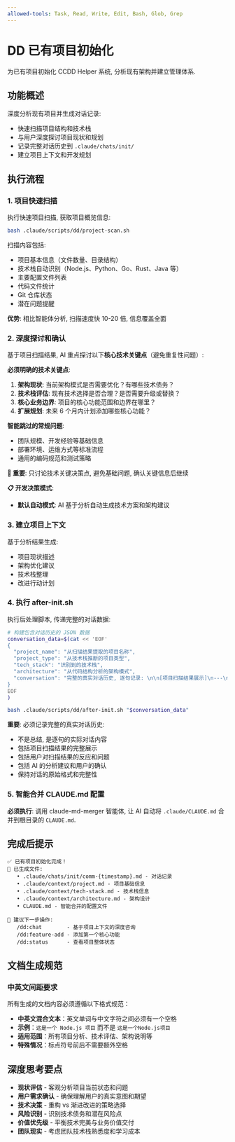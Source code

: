 ```yaml
---
allowed-tools: Task, Read, Write, Edit, Bash, Glob, Grep
---
```


# DD 已有项目初始化

为已有项目初始化 CCDD Helper 系统, 分析现有架构并建立管理体系.

## 功能概述

深度分析现有项目并生成对话记录:

- 快速扫描项目结构和技术栈
- 与用户深度探讨项目现状和规划
- 记录完整对话历史到 `.claude/chats/init/`
- 建立项目上下文和开发规划

## 执行流程

### 1. 项目快速扫描

执行快速项目扫描, 获取项目概览信息:

```bash
bash .claude/scripts/dd/project-scan.sh
```

扫描内容包括:

- 项目基本信息（文件数量、目录结构）
- 技术栈自动识别（Node.js、Python、Go、Rust、Java 等）
- 主要配置文件列表
- 代码文件统计
- Git 仓库状态
- 潜在问题提醒

**优势**: 相比智能体分析, 扫描速度快 10-20 倍, 信息覆盖全面

### 2. 深度探讨和确认

基于项目扫描结果, AI 重点探讨以下**核心技术关键点**（避免重复性问题）:

**必须明确的技术关键点**:

1. **架构现状**: 当前架构模式是否需要优化？有哪些技术债务？
2. **技术栈评估**: 现有技术选择是否合理？是否需要升级或替换？
3. **核心业务边界**: 项目的核心功能范围和边界在哪里？
4. **扩展规划**: 未来 6 个月内计划添加哪些核心功能？

**智能跳过的常规问题**:

- 团队规模、开发经验等基础信息
- 部署环境、运维方式等标准流程
- 通用的编码规范和测试策略

**💬 重要**: 只讨论技术关键决策点, 避免基础问题, 确认关键信息后继续

**📋 开发决策模式**:

- **默认自动模式**: AI 基于分析自动生成技术方案和架构建议

### 3. 建立项目上下文

基于分析结果生成:

- 项目现状描述
- 架构优化建议
- 技术栈整理
- 改进行动计划

### 4. 执行 after-init.sh

执行后处理脚本, 传递完整的对话数据:

```bash
# 构建包含对话历史的 JSON 数据
conversation_data=$(cat << 'EOF'
{
  "project_name": "从扫描结果提取的项目名称",
  "project_type": "从技术栈推断的项目类型",
  "tech_stack": "识别到的技术栈",
  "architecture": "从代码结构分析的架构模式",
  "conversation": "完整的真实对话历史, 逐句记录: \n\n[项目扫描结果展示]\n---\n用户: 这个扫描结果看起来不错\n---\n助手: 我看到您的项目使用了Rust技术栈...\n---\n用户: 是的, 我们主要关注性能\n---\n助手: 针对性能优化, 我建议...\n---\n\n[记录所有实际对话内容, 每轮对话用---分割, 不是总结]"
}
EOF
)

bash .claude/scripts/dd/after-init.sh "$conversation_data"
```

**重要**: 必须记录完整的真实对话历史:

- 不是总结, 是逐句的实际对话内容
- 包括项目扫描结果的完整展示
- 包括用户对扫描结果的反应和问题
- 包括 AI 的分析建议和用户的确认
- 保持对话的原始格式和完整性

### 5. 智能合并 CLAUDE.md 配置

**必须执行**: 调用 claude-md-merger 智能体, 让 AI 自动将 `.claude/CLAUDE.md` 合并到根目录的 `CLAUDE.md`.

## 完成后提示

```
✅ 已有项目初始化完成！
📝 已生成文件:
   • .claude/chats/init/comm-{timestamp}.md - 对话记录
   • .claude/context/project.md - 项目基础信息
   • .claude/context/tech-stack.md - 技术栈信息
   • .claude/context/architecture.md - 架构设计
   • CLAUDE.md - 智能合并的配置文件

📝 建议下一步操作:
   /dd:chat        - 基于项目上下文的深度咨询
   /dd:feature-add - 添加第一个核心功能
   /dd:status      - 查看项目整体状态
```

## 文档生成规范

### 中英文间距要求

所有生成的文档内容必须遵循以下格式规范：

- **中英文混合文本**：英文单词与中文字符之间必须有一个空格
- **示例**：`这是一个 Node.js 项目` 而不是 `这是一个Node.js项目`
- **适用范围**：所有项目分析、技术评估、架构说明等
- **特殊情况**：标点符号前后不需要额外空格

## 深度思考要点

- **现状评估** - 客观分析项目当前状态和问题
- **用户需求确认** - 确保理解用户的真实意图和期望
- **技术决策** - 重构 vs 渐进改进的策略选择
- **风险识别** - 识别技术债务和潜在风险点
- **价值优先级** - 平衡技术完美与业务价值交付
- **团队现实** - 考虑团队技术栈熟悉度和学习成本
